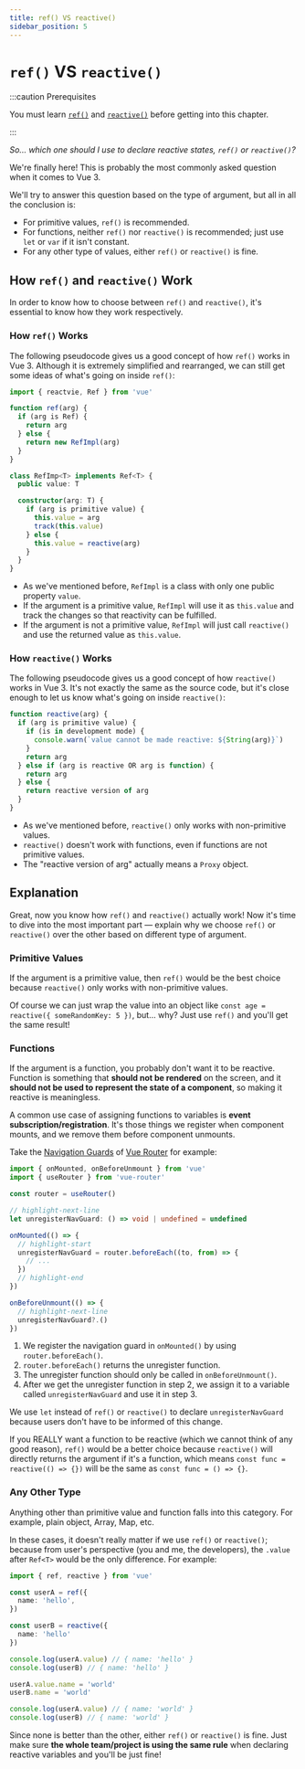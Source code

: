 ```yaml
---
title: ref() VS reactive()
sidebar_position: 5
---
```


# `ref()` VS `reactive()`

:::caution Prerequisites

You must learn [`ref()`](./ref) and [`reactive()`](./reactive) before getting into this chapter.

:::

*So... which one should I use to declare reactive states, `ref()` or `reactive()`?*

We're finally here! This is probably the most commonly asked question when it comes to Vue 3.

We'll try to answer this question based on the type of argument, but all in all the conclusion is:

- For primitive values, `ref()` is recommended.
- For functions, neither `ref()` nor `reactive()` is recommended; just use `let` or `var` if it isn't constant.
- For any other type of values, either `ref()` or `reactive()` is fine.

## How `ref()` and `reactive()` Work

In order to know how to choose between `ref()` and `reactive()`, it's essential to know how they work respectively.

### How `ref()` Works

The following pseudocode gives us a good concept of how `ref()` works in Vue 3. Although it is extremely simplified and rearranged, we can still get some ideas of what's going on inside `ref()`:

```ts showLineNumbers
import { reactvie, Ref } from 'vue'

function ref(arg) {
  if (arg is Ref) {
    return arg
  } else {
    return new RefImpl(arg)
  }
}

class RefImp<T> implements Ref<T> {
  public value: T

  constructor(arg: T) {
    if (arg is primitive value) {
      this.value = arg
      track(this.value)
    } else {
      this.value = reactive(arg)
    }
  }
}
```

- As we've mentioned before, `RefImpl` is a class with only one public property `value`.
- If the argument is a primitive value, `RefImpl` will use it as `this.value` and track the changes so that reactivity can be fulfilled.
- If the argument is not a primitive value, `RefImpl` will just call `reactive()` and use the returned value as `this.value`.

### How `reactive()` Works

The following pseudocode gives us a good concept of how `reactive()` works in Vue 3. It's not exactly the same as the source code, but it's close enough to let us know what's going on inside `reactive()`:

```ts showLineNumbers
function reactive(arg) {
  if (arg is primitive value) {
    if (is in development mode) {
      console.warn(`value cannot be made reactive: ${String(arg)}`)
    }
    return arg
  } else if (arg is reactive OR arg is function) {
    return arg
  } else {
    return reactive version of arg
  }
}
```

- As we've mentioned before, `reactive()` only works with non-primitive values.
- `reactive()` doesn't work with functions, even if functions are not primitive values.
- The "reactive version of arg" actually means a `Proxy` object.

## Explanation

Great, now you know how `ref()` and `reactive()` actually work! Now it's time to dive into the most important part — explain why we choose `ref()` or `reactive()` over the other based on different type of argument.

### Primitive Values

If the argument is a primitive value, then `ref()` would be the best choice because `reactive()` only works with non-primitive values.

Of course we can just wrap the value into an object like `const age = reactive({ someRandomKey: 5 })`, but... why? Just use `ref()` and you'll get the same result!

### Functions

If the argument is a function, you probably don't want it to be reactive. Function is something that **should not be rendered** on the screen, and it **should not be used to represent the state of a component**, so making it reactive is meaningless.

A common use case of assigning functions to variables is **event subscription/registration**. It's those things we register when component mounts, and we remove them before component unmounts.

Take the [Navigation Guards](https://router.vuejs.org/guide/advanced/navigation-guards.html#global-before-guards) of [Vue Router](https://router.vuejs.org/) for example:

```ts showLineNumbers
import { onMounted, onBeforeUnmount } from 'vue'
import { useRouter } from 'vue-router'

const router = useRouter()

// highlight-next-line
let unregisterNavGuard: () => void | undefined = undefined

onMounted(() => {
  // highlight-start
  unregisterNavGuard = router.beforeEach((to, from) => {
    // ...
  })
  // highlight-end
})

onBeforeUnmount(() => {
  // highlight-next-line
  unregisterNavGuard?.()
})
```

1. We register the navigation guard in `onMounted()` by using `router.beforeEach()`.
2. `router.beforeEach()` returns the unregister function.
3. The unregister function should only be called in `onBeforeUnmount()`.
4. After we get the unregister function in step 2, we assign it to a variable called `unregisterNavGuard` and use it in step 3.

We use `let` instead of `ref()` or `reactive()` to declare `unregisterNavGuard` because users don't have to be informed of this change.

If you REALLY want a function to be reactive (which we cannot think of any good reason), `ref()` would be a better choice because `reactive()` will directly returns the argument if it's a function, which means `const func = reactive(() => {})` will be the same as `const func = () => {}`.

### Any Other Type

Anything other than primitive value and function falls into this category. For example, plain object, Array, Map, etc.

In these cases, it doesn't really matter if we use `ref()` or `reactive()`; because from user's perspective (you and me, the developers), the `.value` after `Ref<T>` would be the only difference. For example:

```ts showLineNumbers
import { ref, reactive } from 'vue'

const userA = ref({
  name: 'hello',
})

const userB = reactive({
  name: 'hello'
})

console.log(userA.value) // { name: 'hello' }
console.log(userB) // { name: 'hello' }

userA.value.name = 'world'
userB.name = 'world'

console.log(userA.value) // { name: 'world' }
console.log(userB) // { name: 'world' }
```

Since none is better than the other, either `ref()` or `reactive()` is fine. Just make sure **the whole team/project is using the same rule** when declaring reactive variables and you'll be just fine!